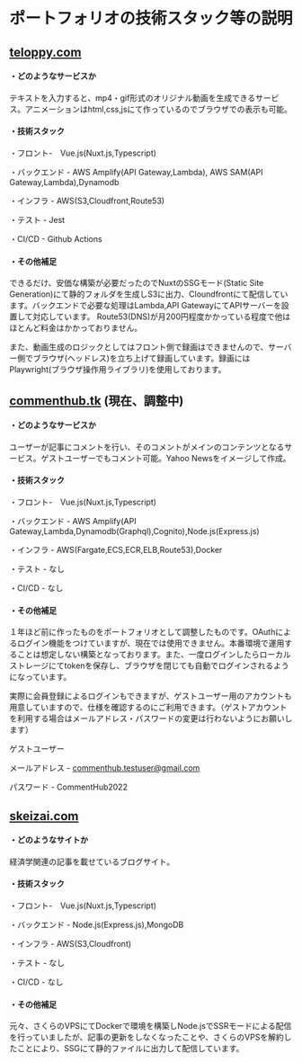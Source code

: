 # ポートフォリオの技術スタック等の説明

## [teloppy.com](https://teloppy.com)

#### ・どのようなサービスか

テキストを入力すると、mp4・gif形式のオリジナル動画を生成できるサービス。アニメーションはhtml,css,jsにて作っているのでブラウザでの表示も可能。

#### ・技術スタック

・フロント-　Vue.js(Nuxt.js,Typescript)

・バックエンド - AWS Amplify(API Gateway,Lambda), AWS SAM(API Gateway,Lambda),Dynamodb

・インフラ - AWS(S3,Cloudfront,Route53)

・テスト - Jest

・CI/CD - Github Actions

#### ・その他補足

できるだけ、安価な構築が必要だったのでNuxtのSSGモード(Static Site Generation)にて静的フォルダを生成しS3に出力、Cloundfrontにて配信しています。バックエンドで必要な処理はLambda,API GatewayにてAPIサーバーを設置して対応しています。
Route53(DNS)が月200円程度かかっている程度で他はほとんど料金はかかっておりません。

また、動画生成のロジックとしてはフロント側で録画はできませんので、サーバー側でブラウザ(ヘッドレス)を立ち上げて録画しています。録画にはPlaywright(ブラウザ操作用ライブラリ)を使用しております。


## [commenthub.tk](https://commenthub.tk) (現在、調整中)

#### ・どのようなサービスか

ユーザーが記事にコメントを行い、そのコメントがメインのコンテンツとなるサービス。ゲストユーザーでもコメント可能。Yahoo Newsをイメージして作成。

#### ・技術スタック

・フロント-　Vue.js(Nuxt.js,Typescript)

・バックエンド - AWS Amplify(API Gateway,Lambda,Dynamodb(Graphql),Cognito),Node.js(Express.js)

・インフラ - AWS(Fargate,ECS,ECR,ELB,Route53),Docker

・テスト - なし

・CI/CD - なし

#### ・その他補足

１年ほど前に作ったものをポートフォリオとして調整したものです。OAuthによるログイン機能をつけていますが、現在では使用できません。本番環境で運用することは想定しない構築となっております。また、一度ログインしたらローカルストレージにてtokenを保存し、ブラウザを閉じても自動でログインされるようになっています。

実際に会員登録によるログインもできますが、ゲストユーザー用のアカウントも用意していますので、仕様を確認するのにご利用できます。（ゲストアカウントを利用する場合はメールアドレス・パスワードの変更は行わないようにお願いします）

ゲストユーザー

メールアドレス - commenthub.testuser@gmail.com

パスワード - CommentHub2022







## [skeizai.com](https://skeizai.com)

#### ・どのようなサイトか

経済学関連の記事を載せているブログサイト。

#### ・技術スタック

・フロント-　Vue.js(Nuxt.js,Typescript)

・バックエンド - Node.js(Express.js),MongoDB

・インフラ - AWS(S3,Cloudfront)

・テスト - なし

・CI/CD - なし

#### ・その他補足

元々、さくらのVPSにてDockerで環境を構築しNode.jsでSSRモードによる配信を行っていましたが、記事の更新をしなくなったことや、さくらのVPSを解約したことにより、SSGにて静的ファイルに出力して配信しています。
